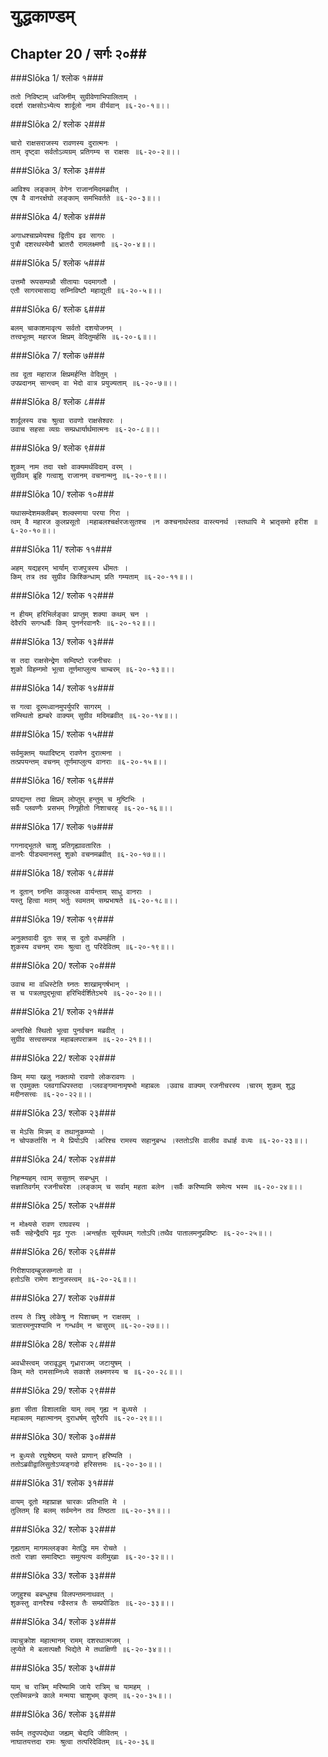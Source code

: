 युद्धकाण्डम्
===============================


## Chapter 20  / सर्गः २०##


###Slōka 1/ श्लोक १###


    ततो निविष्टाम् ध्वजिनीम् सुग्रीवेणाभिपालिताम् ।
    ददर्श राक्षसोऽभ्येत्य शार्दूलो नाम वीर्यवान् ॥६-२०-१॥।।


###Slōka 2/ श्लोक २###


    चारो राक्षसराजस्य रावणस्य दुरात्मनः ।
    ताम् दृष्ट्वा सर्वतोऽव्यग्रम् प्रतिगम्य स राक्षसः ॥६-२०-२॥।।


###Slōka 3/ श्लोक ३###


    आविश्य लङ्काम् वेगेन राजानमिदमब्रवीत् ।
    एष वै वानरर्क्षघो लङ्काम् समभिवर्तते ॥६-२०-३॥।।


###Slōka 4/ श्लोक ४###


    अगाधश्चाप्रमेयश्च द्वितीय इव सागरः ।
    पुत्रौ दशरथस्येमौ भ्रातरौ रामलक्ष्मणौ ॥६-२०-४॥।।


###Slōka 5/ श्लोक ५###


    उत्तमौ रूपसम्पन्नौ सीतायाः पदमागतौ ।
    एतौ सागरमासाद्य सम्निविष्टौ महाद्युती ॥६-२०-५॥।।


###Slōka 6/ श्लोक ६###


    बलम् चाकाशमावृत्य सर्वतो दशयोजनम् ।
    तत्त्वभूतम् महारज क्षिप्रम् वेदितुमर्हसि ॥६-२०-६॥।।


###Slōka 7/ श्लोक ७###


    तव दूता महाराज क्षिप्रमर्हन्ति वेदितुम् ।
    उपप्रदानम् सान्त्वम् वा भेदो वात्र प्रयुज्यताम् ॥६-२०-७॥।।


###Slōka 8/ श्लोक ८###


    शार्दूलस्य वचः श्रुत्वा रावणो राक्षसेश्वरः ।
    उवाच सहसा व्यग्रः सम्प्रधार्यार्थमात्मनः ॥६-२०-८॥।।


###Slōka 9/ श्लोक ९###


    शुकम् नाम तदा रक्षो वाक्यमर्थविदाम् वरम् ।
    सुग्रीवम् ब्रूहि गत्वाशु राजानम् वचनान्मनु ॥६-२०-९॥।।


###Slōka 10/ श्लोक १०###


    यथासम्देशमक्लीबम् शल्क्स्णया परया गिरा ।
    त्वम् वै महारज कुलप्रसूतो ।महाबलश्चर्क्षरजःसुतश्च ।न कश्चनार्थस्तव वास्त्यनर्थ ।स्तथापि मे भ्रातृसमो हरीश ॥६-२०-१०॥।।


###Slōka 11/ श्लोक ११###


    अहम् यद्यहरम् भार्याम् राजपुत्रस्य धीमतः ।
    किम् तत्र तव सुग्रीव किश्किन्धाम् प्रति गम्यताम् ॥६-२०-११॥।।


###Slōka 12/ श्लोक १२###


    न हीयम् हरिभिर्लङ्का प्राप्तुम् शक्या कथम् चन ।
    देवैरपि सगन्धर्वैः किम् पुनर्नरवानरैः ॥६-२०-१२॥।।


###Slōka 13/ श्लोक १३###


    स तदा राक्षसेन्द्रेण सम्दिष्टो रजनीचरः ।
    शुको विहम्गमो भूत्वा तूर्णमाप्लुत्य चाम्बरम् ॥६-२०-१३॥।।


###Slōka 14/ श्लोक १४###


    स गत्वा दूरमध्वानमुपर्युपरि सागरम् ।
    सम्स्थितो ह्यम्बरे वाक्यम् सुग्रीव मदिमब्रवीत् ॥६-२०-१४॥।।


###Slōka 15/ श्लोक १५###


    सर्वमुक्तम् यथादिष्टम् रावणेन दुरात्मना ।
    तत्प्रपयन्तम् वचनम् तूर्णमाप्लुत्य वानराः ॥६-२०-१५॥।।


###Slōka 16/ श्लोक १६###


    प्रापद्यन्त तदा क्षिप्रम् लोप्तुम् हन्तुम् च मुष्टिभिः ।
    सर्वैः प्लवण्गैः प्रसभम् निगृहीतो निशाचरह् ॥६-२०-१६॥।।


###Slōka 17/ श्लोक १७###


    गगनाद्भूतले चाशु प्रतिगृह्यावतारितः ।
    वानरैः पीड्यमानस्तु शुको वचनमब्रवीत् ॥६-२०-१७॥।।


###Slōka 18/ श्लोक १८###


    न दूतान् घ्नन्ति काकुत्थ्स वार्यन्ताम् साधु वानराः ।
    यस्तु हित्वा मतम् भर्तुः स्वमतम् सम्प्रभाषते ॥६-२०-१८॥।।


###Slōka 19/ श्लोक १९###


    अनुक्तवादी दूतः सन्न् स दूतो वधमर्हति ।
    शुकस्य वचनम् रामः श्रुत्वा तु परिदेवितम् ॥६-२०-१९॥।।


###Slōka 20/ श्लोक २०###


    उवाच मा वधिस्टेति घ्नतः शाखामृगर्षभान् ।
    स च पत्रलघुद्भूत्वा हरिभिर्दर्शितेऽभये ॥६-२०-२०॥।।


###Slōka 21/ श्लोक २१###


    अन्तरिक्षे स्थितो भूत्वा पुनर्वचन मब्रवीत् ।
    सुग्रीव सत्त्वसम्पन्न महाबलपराक्रम ॥६-२०-२१॥।।


###Slōka 22/ श्लोक २२###


    किम् मया खलु नक्तव्यो रावणो लोकरावणः ।
    स एवमुक्तः प्लवगाधिपस्तदा ।प्लवङ्गमानामृषभो महाबलः ।उवाच वाक्यम् रजनीचरस्य ।चारम् शुकम् शुद्ध मदीनसत्त्वः ॥६-२०-२२॥।।


###Slōka 23/ श्लोक २३###


    स मेऽसि मित्रम् व तथानुकम्प्यो ।
    न चोपकर्तासि न मे प्रियोऽपि ।अरिश्च रामस्य सहानुबन्ध ।स्ततोऽसि वालीव वधार्ह वध्यः ॥६-२०-२३॥।।


###Slōka 24/ श्लोक २४###


    निहन्म्यहम् त्वाम् ससुतम् सबन्धुम् ।
    सज्ञातिवर्गम् रजनीचरेश ।लङ्काम् च सर्वाम् महता बलेन ।सर्वैः करिष्यामि समेत्य भस्म ॥६-२०-२४॥।।


###Slōka 25/ श्लोक २५###


    न मोक्ष्यसे रावण राघवस्य ।
    सर्वैः सहेन्द्रैदपि मूढ गुप्तः ।अन्तर्हतः सूर्यपथम् गतोऽपि।तथैव पातालमनुप्रविष्टः ॥६-२०-२५॥।।


###Slōka 26/ श्लोक २६###


    गिरीशपादम्बुजसम्गतो वा ।
    हतोऽसि रामेण शानुजस्त्वम् ॥६-२०-२६॥।।


###Slōka 27/ श्लोक २७###


    तस्य ते त्रिषु लोकेषु न पिशाचम् न राक्षसम् ।
    त्रातारमनुपश्यामि न गन्धर्वम् न चासुरम् ॥६-२०-२७॥।।


###Slōka 28/ श्लोक २८###


    अवधीस्त्वम् जरावृद्धम् गृध्राराजम् जटायुषम् ।
    किम् मते रामसाम्निध्ये सकाशे लक्ष्मणस्य च ॥६-२०-२८॥।।


###Slōka 29/ श्लोक २९###


    हृता सीता विशालाक्षि याम् त्वम् गृह्य न बुध्यसे ।
    महाबलम् महात्मानम् दुराधर्षम् सुरैरपि ॥६-२०-२९॥।।


###Slōka 30/ श्लोक ३०###


    न बुध्यसे रघुश्रेष्ठम् यस्ते प्राणान् हरिष्यति ।
    ततोऽब्रवीद्वालिसुतोऽप्यङ्गदो हरिसत्तमः ॥६-२०-३०॥।।


###Slōka 31/ श्लोक ३१###


    वायम् दूतो महाप्राज्ञ चारकः प्रतिभाति मे ।
    तुलितम् हि बलम् सर्वमनेन तव तिष्ठता ॥६-२०-३१॥।।


###Slōka 32/ श्लोक ३२###


    गृह्यताम् मागमल्लङ्का मेतद्धि मम रोचते ।
    ततो राज्ञा समादिष्टाः समुत्पत्य वलीमुखाः ॥६-२०-३२॥।।


###Slōka 33/ श्लोक ३३###


    जगृहुश्च बबन्धुश्च विलपन्तमनाथवत् ।
    शुकस्तु वानरैश्च ण्डैस्तत्र तैः सम्प्रपीडितः ॥६-२०-३३॥।।


###Slōka 34/ श्लोक ३४###


    व्याचुक्रोश महात्मानम् रामम् दशरथात्मजम् ।
    लुप्येते मे बलात्पक्षौ भिद्येते मे तथाक्षिणी ॥६-२०-३४॥।।


###Slōka 35/ श्लोक ३५###


    याम् च रात्रिम् मरिष्यामि जाये रात्रिम् च यामहम् ।
    एतस्मिन्नन्त्रे काले मन्मया चाशुभम् कृतम् ॥६-२०-३५॥।।


###Slōka 36/ श्लोक ३६###


    सर्वम् तदुपपद्येथा जह्यम् चेद्यदि जीवितम् ।
    नाघातयत्तदा रामः श्रुत्वा तत्परिदेवितम् ॥६-२०-३६॥


